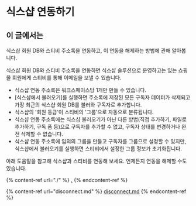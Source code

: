 # 식스샵 연동하기

## 이 글에서는

식스샵 회원 DB와 스티비 주소록을 연동하고, 이 연동을 해제하는 방법에 관해 알아봅니다.

식스샵 회원 DB와 스티비 주소록을 연동하면 식스샵 솔루션으로 운영하고는 있는 쇼핑몰 회원에게 스티비를 통해 이메일을 보낼 수 있습니다.

* 식스샵 연동 주소록은 워크스페이스당 1개만 만들 수 있습니다.
* \[식스샵에서 불러오기]를 실행하면 주소록에 저장된 모든 구독자 데이터가 삭제되고 가장 최근의 식스샵 회원 DB를 불러와 구독자로 추가합니다.
* 식스샵의 '회원 등급'이 스티비의 '그룹'으로 자동으로 분류됩니다.
* 식스샵 연동 주소록에는 식스샵 불러오기가 아닌 다른 방법(직접 추가하기, 파일로 추가하기, 구독 폼 등)으로 구독자를 추가할 수 없고, 구독자 상태를 변경하거나 완전 삭제할 수 없습니다.
* 식스샵 연동 주소록에 임의의 그룹을 만들고 구독자를 그룹으로 설정할 수 있지만, 식스샵에서 불러오기를 실행하면 스티비에서 설정한 그룹 정보가 초기화됩니다.

아래 도움말을 참고해 식스샵과 스티비를 연동해 보세요. 언제든지 연동을 해제할 수도 있습니다.

{% content-ref url="./" %}
[.](./)
{% endcontent-ref %}

{% content-ref url="disconnect.md" %}
[disconnect.md](disconnect.md)
{% endcontent-ref %}
